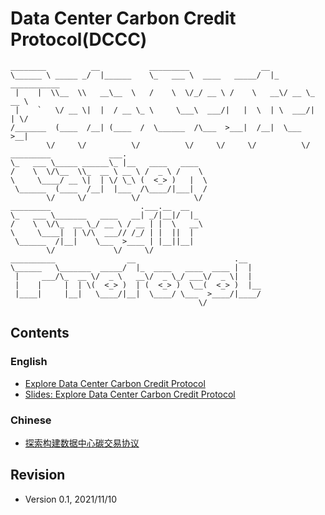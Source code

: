 # Data Center Carbon Credit Protocol(DCCC)

```
________          __           _________                __                
\______ \ _____ _/  |______    \_   ___ \  ____   _____/  |_  ___________ 
 |    |  \\__  \\   __\__  \   /    \  \/_/ __ \ /    \   __\/ __ \_  __ \
 |    `   \/ __ \|  |  / __ \_ \     \___\  ___/|   |  \  | \  ___/|  | \/
/_______  (____  /__| (____  /  \______  /\___  >___|  /__|  \___  >__|   
        \/     \/          \/          \/     \/     \/          \/       
_________             ___.                  
\_   ___ \_____ ______\_ |__   ____   ____  
/    \  \/\__  \\_  __ \ __ \ /  _ \ /    \ 
\     \____/ __ \|  | \/ \_\ (  <_> )   |  \
 \______  (____  /__|  |___  /\____/|___|  /
        \/     \/          \/            \/ 
_________                    .___.__  __   
\_   ___ \_______   ____   __| _/|__|/  |_ 
/    \  \/\_  __ \_/ __ \ / __ | |  \   __\
\     \____|  | \/\  ___// /_/ | |  ||  |  
 \______  /|__|    \___  >____ | |__||__|  
        \/             \/     \/           
__________                __                      .__   
\______   \_______  _____/  |_  ____   ____  ____ |  |  
 |     ___/\_  __ \/  _ \   __\/  _ \_/ ___\/  _ \|  |  
 |    |     |  | \(  <_> )  | (  <_> )  \__(  <_> )  |__
 |____|     |__|   \____/|__|  \____/ \___  >____/|____/
                                          \/            
```

## Contents

### English

- [Explore Data Center Carbon Credit Protocol](explore-data-center-carbon-credit-protocol.md)
- [Slides: Explore Data Center Carbon Credit Protocol](explore-data-center-carbon-credit-protocol.pdf)

### Chinese

- [探索构建数据中心碳交易协议](explore-data-center-carbon-credit-protocol-zh.md)


## Revision

- Version 0.1, 2021/11/10
